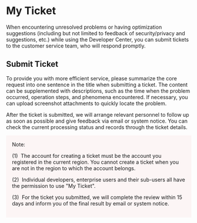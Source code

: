 # My Ticket

When encountering unresolved problems or having optimization suggestions (including but not limited to feedback of security/privacy and suggestions, etc.) while using the Developer Center, you can submit tickets to the customer service team, who will respond promptly.

## Submit Ticket

To provide you with more efficient service, please summarize the core request into one sentence in the title when submitting a ticket. The content can be supplemented with descriptions, such as the time when the problem occurred, operation steps, and phenomena encountered. If necessary, you can upload screenshot attachments to quickly locate the problem.

After the ticket is submitted, we will arrange relevant personnel to follow up as soon as possible and give feedback via email or system notice. You can check the current processing status and records through the ticket details.

<div style="margin-top: 10px;background-color: #FCF5F5;padding: 16px;box-sizing: border-box;">
Note:
<p>(1)&nbsp;&nbsp;The account for creating a ticket must be the account you registered in the current region. You cannot create a ticket when you are not in the region to which the account belongs.</p>
<p>(2)&nbsp;&nbsp;Individual developers, enterprise users and their sub-users all have the permission to use "My Ticket".</p>
<p>(3)&nbsp;&nbsp;For the ticket you submitted, we will complete the review within 15 days and inform you of the final result by email or system notice.</p>
</div>
